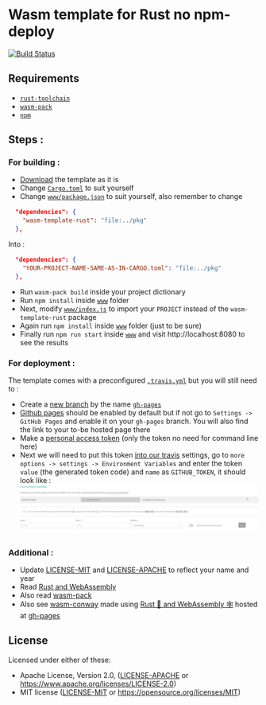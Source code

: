 # Wasm template for Rust no npm-deploy

[![Build Status](https://travis-ci.com/sn99/wasm-template-rust.svg?branch=master)](https://travis-ci.com/sn99/wasm-template-rust)

## Requirements
- [`rust-toolchain`](https://www.rust-lang.org/tools/install)
- [`wasm-pack`](https://rustwasm.github.io/wasm-pack/installer/)
- [`npm`](https://www.npmjs.com/get-npm)


## Steps : 
### For building :
- [Download](https://codeload.github.com/sn99/wasm-template-rust/zip/master) the template as it is
- Change [`Cargo.toml`](https://github.com/sn99/wasm-template-rust/blob/master/Cargo.toml) to suit yourself
- Change [`www/package.json`](https://github.com/sn99/wasm-template-rust/blob/master/www/package.json) to suit yourself, also remember to change 
```json 
  "dependencies": {
    "wasm-template-rust": "file:../pkg"
  },
```
Into : 
```json 
  "dependencies": {
    "YOUR-PROJECT-NAME-SAME-AS-IN-CARGO.toml": "file:../pkg"
  },
``` 
- Run `wasm-pack build` inside your project dictionary
- Run `npm install` inside [`www`](https://github.com/sn99/wasm-template-rust/tree/master/www) folder
- Next, modify [`www/index.js`](https://github.com/sn99/wasm-template-rust/blob/master/www/index.js) to import your `PROJECT` instead of the `wasm-template-rust` package
- Again run `npm install` inside [`www`](https://github.com/sn99/wasm-template-rust/tree/master/www) folder (just to be sure)
- Finally run `npm run start` inside [`www`](https://github.com/sn99/wasm-template-rust/tree/master/www) and visit http://localhost:8080 to see the results

### For deployment :
The template comes with a preconfigured [`.travis.yml`](https://github.com/sn99/wasm-template-rust/blob/master/.travis.yml) but you will still need to :
- Create a [new branch](https://help.github.com/en/github/collaborating-with-issues-and-pull-requests/creating-and-deleting-branches-within-your-repository) by the name [`gh-pages`](https://github.com/sn99/wasm-template-rust/tree/gh-pages)
- [Github pages](https://pages.github.com/) should be enabled by default but if not go to `Settings -> GitHub Pages` and enable it on your `gh-pages` branch. You will also find the link to your to-be hosted page there
- Make a [personal access token](https://help.github.com/en/github/authenticating-to-github/creating-a-personal-access-token-for-the-command-line) (only the token no need for command line here)
- Next we will need to put this token [into our travis](https://docs.travis-ci.com/user/deployment/pages/) settings, go to `more options -> settings -> Environment Variables` and enter the token `value` (the generated token code) and `name` as `GITHUB_TOKEN`, it should look like :
![token](readme_resources/travis_token.png)

### Additional : 
- Update [LICENSE-MIT](https://github.com/sn99/wasm-template-rust/blob/master/LICENSE-MIT) and [LICENSE-APACHE](https://github.com/sn99/wasm-template-rust/blob/master/LICENSE-APACHE) to reflect your name and year
- Read [Rust and WebAssembly](https://rustwasm.github.io/docs/book/introduction.html) 
- Also read [wasm-pack](https://rustwasm.github.io/docs/wasm-pack/tutorials/hybrid-applications-with-webpack/index.html)
- Also see [wasm-conway](https://github.com/sn99/wasm-conway) made using [Rust 🦀 and WebAssembly 🕸](https://rustwasm.github.io/docs/book/) hosted at [gh-pages](https://sn99.github.io/wasm-conway/)

## License

Licensed under either of these:

 * Apache License, Version 2.0, ([LICENSE-APACHE](LICENSE-APACHE) or
   https://www.apache.org/licenses/LICENSE-2.0)
 * MIT license ([LICENSE-MIT](LICENSE-MIT) or
   https://opensource.org/licenses/MIT)
